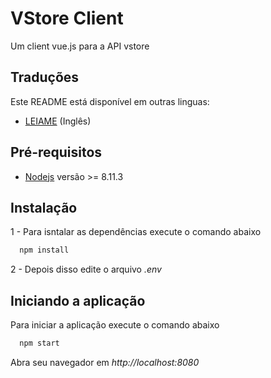 # VStore Client

Um client vue.js para a API vstore

## Traduções

Este README está disponível em outras linguas:

- [LEIAME](https://gitlab.com/vstore/vstore-client/blob/master/README.md) (Inglês)

## Pré-requisitos

* [Nodejs](https://nodejs.org/en/download/) versão >= 8.11.3

## Instalação

1 - Para isntalar as dependências execute o comando abaixo

```sh
  npm install
```

2 - Depois disso edite o arquivo *.env*

## Iniciando a aplicação

Para iniciar a aplicação execute o comando abaixo

```sh
  npm start
```
Abra seu navegador em *http://localhost:8080*
